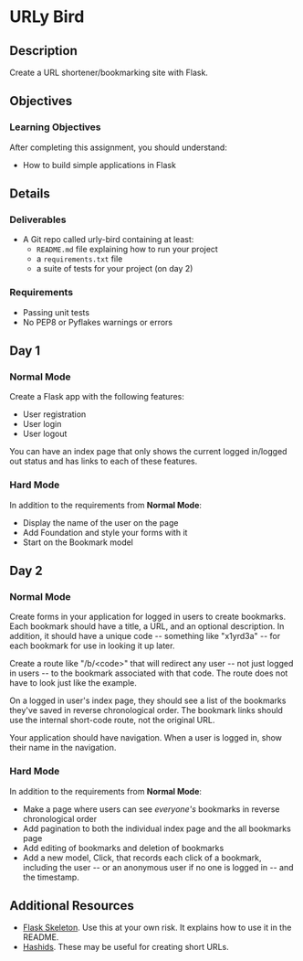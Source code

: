 # URLy Bird

## Description

Create a URL shortener/bookmarking site with Flask.

## Objectives

### Learning Objectives

After completing this assignment, you should understand:

* How to build simple applications in Flask

## Details

### Deliverables

* A Git repo called urly-bird containing at least:
  * `README.md` file explaining how to run your project
  * a `requirements.txt` file
  * a suite of tests for your project (on day 2)

### Requirements  

* Passing unit tests
* No PEP8 or Pyflakes warnings or errors

## Day 1

### Normal Mode

Create a Flask app with the following features:

* User registration
* User login
* User logout

You can have an index page that only shows the current logged in/logged out status and has links to each of these features.

### Hard Mode

In addition to the requirements from **Normal Mode**:

* Display the name of the user on the page
* Add Foundation and style your forms with it
* Start on the Bookmark model

## Day 2

### Normal Mode

Create forms in your application for logged in users to create bookmarks. Each bookmark should have a title, a URL, and an optional description. In addition, it should have a unique code -- something like "x1yrd3a" -- for each bookmark for use in looking it up later.

Create a route like "/b/\<code\>" that will redirect any user -- not just logged in users -- to the bookmark associated with that code. The route does not have to look just like the example.

On a logged in user's index page, they should see a list of the bookmarks they've saved in reverse chronological order. The bookmark links should use the internal short-code route, not the original URL.

Your application should have navigation. When a user is logged in, show their name in the navigation.

### Hard Mode

In addition to the requirements from **Normal Mode**:

* Make a page where users can see _everyone's_ bookmarks in reverse chronological order
* Add pagination to both the individual index page and the all bookmarks page
* Add editing of bookmarks and deletion of bookmarks
* Add a new model, Click, that records each click of a bookmark, including the user -- or an anonymous user if no one is logged in -- and the timestamp.


## Additional Resources

* [Flask Skeleton](https://github.com/tiyd-python-2015-01/cookiecutter-flask). Use this at your own risk. It explains how to use it in the README.
* [Hashids](http://hashids.org/python/). These may be useful for creating short URLs.
